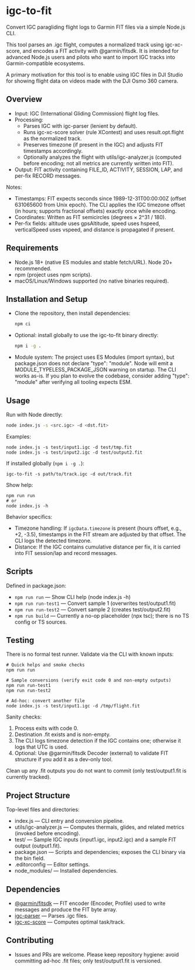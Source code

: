 # igc-to-fit

Convert IGC paragliding flight logs to Garmin FIT files via a simple Node.js CLI.

This tool parses an .igc flight, computes a normalized track using igc-xc-score, and encodes a FIT activity with
@garmin/fitsdk. It is intended for advanced Node.js users and pilots who want to import IGC tracks into
Garmin-compatible ecosystems.

A primary motivation for this tool is to enable using IGC files in DJI Studio for showing flight data on videos made
with the DJI Osmo 360 camera.

## Overview

- Input: IGC (International Gliding Commission) flight log files.
- Processing:
    - Parses IGC with igc-parser (lenient by default).
    - Runs igc-xc-score solver (rule XContest) and uses result.opt.flight as the normalized track.
    - Preserves timezone (if present in the IGC) and adjusts FIT timestamps accordingly.
    - Optionally analyzes the flight with utils/igc-analyzer.js (computed before encoding; not all metrics are currently
      written into FIT).
- Output: FIT activity containing FILE_ID, ACTIVITY, SESSION, LAP, and per-fix RECORD messages.

Notes:

- Timestamps: FIT expects seconds since 1989-12-31T00:00:00Z (offset 631065600 from Unix epoch). The CLI applies the IGC
  timezone offset (in hours; supports fractional offsets) exactly once while encoding.
- Coordinates: Written as FIT semicircles (degrees × 2^31 / 180).
- Per-fix fields: altitude uses gpsAltitude, speed uses hspeed, verticalSpeed uses vspeed, and distance is propagated if
  present.

## Requirements

- Node.js 18+ (native ES modules and stable fetch/URL). Node 20+ recommended.
- npm (project uses npm scripts).
- macOS/Linux/Windows supported (no native binaries required).

## Installation and Setup

- Clone the repository, then install dependencies:

  ```bash
  npm ci
  ```

- Optional: install globally to use the igc-to-fit binary directly:

  ```bash
  npm i -g .
  ```

- Module system: The project uses ES Modules (import syntax), but package.json does not declare "type": "module". Node
  will emit a MODULE_TYPELESS_PACKAGE_JSON warning on startup. The CLI works as-is. If you plan to evolve the codebase,
  consider adding "type": "module" after verifying all tooling expects ESM.

## Usage

Run with Node directly:

```bash
node index.js -s <src.igc> -d <dst.fit>
```

Examples:

```shell
node index.js -s test/input1.igc -d test/tmp.fit
node index.js -s test/input2.igc -d test/output2.fit
```

If installed globally (`npm i -g .`):

```shell
igc-to-fit -s path/to/track.igc -d out/track.fit
```

Show help:

```shell
npm run run
# or
node index.js -h
```

Behavior specifics:

- Timezone handling: If `igcData.timezone` is present (hours offset, e.g., +2, -3.5), timestamps in the FIT stream are
  adjusted by that offset. The CLI logs the detected timezone.
- Distance: If the IGC contains cumulative distance per fix, it is carried into FIT session/lap and record messages.

## Scripts

Defined in package.json:

- `npm run run` — Show CLI help (node index.js -h)
- `npm run run-test1` — Convert sample 1 (overwrites test/output1.fit)
- `npm run run-test2` — Convert sample 2 (creates test/output2.fit)
- `npm run build` — Currently a no-op placeholder (npx tsc); there is no TS config or TS sources.

## Testing

There is no formal test runner. Validate via the CLI with known inputs:

```shell
# Quick helps and smoke checks
npm run run

# Sample conversions (verify exit code 0 and non-empty outputs)
npm run run-test1
npm run run-test2

# Ad-hoc: convert another file
node index.js -s test/input1.igc -d /tmp/flight.fit
```

Sanity checks:

1) Process exits with code 0.
2) Destination .fit exists and is non-empty.
3) The CLI logs timezone detection if the IGC contains one; otherwise it logs that UTC is used.
4) Optional: Use @garmin/fitsdk Decoder (external) to validate FIT structure if you add it as a dev-only tool.

Clean up any .fit outputs you do not want to commit (only test/output1.fit is currently tracked).

## Project Structure

Top-level files and directories:

- index.js — CLI entry and conversion pipeline.
- utils/igc-analyzer.js — Computes thermals, glides, and related metrics (invoked before encoding).
- test/ — Sample IGC inputs (input1.igc, input2.igc) and a sample FIT output (output1.fit).
- package.json — Scripts and dependencies; exposes the CLI binary via the bin field.
- .editorconfig — Editor settings.
- node_modules/ — Installed dependencies.

## Dependencies

- [@garmin/fitsdk](https://www.npmjs.com/package/@garmin/fitsdk) — FIT encoder (Encoder, Profile) used to write messages
  and produce the FIT byte array.
- [igc-parser](https://www.npmjs.com/package/igc-parser) — Parses .igc files.
- [igc-xc-score](https://www.npmjs.com/package/igc-xc-score) — Computes optimal task/track.

## Contributing

- Issues and PRs are welcome. Please keep repository hygiene: avoid committing ad-hoc .fit files; only test/output1.fit
  is versioned.
